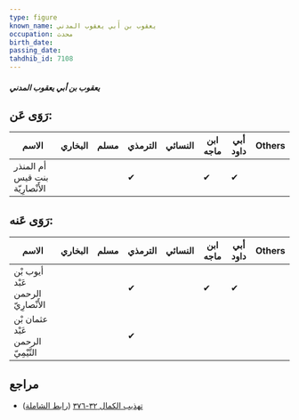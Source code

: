 ```yaml
---
type: figure
known_name: يعقوب بن أَبي يعقوب المدني
occupation: محدث
birth_date:
passing_date:
tahdhib_id: 7108
---
```

##### يعقوب بن أبي يعقوب المدني

## رَوَى عَن:
| الاسم                           | البخاري | مسلم | الترمذي | النسائي | ابن ماجه | أبي داود | Others |
| ------------------------------- | ------- | ---- | ------- | ------- | -------- | -------- | ------ |
| أم المنذر بنت قيس الأَنْصارِيّة |         |      | ✔       |         | ✔        | ✔        |        |
## رَوَى عَنه:
| الاسم                              | البخاري | مسلم | الترمذي | النسائي | ابن ماجه | أبي داود | Others |
| ---------------------------------- | ------- | ---- | ------- | ------- | -------- | -------- | ------ |
| أيوب بْن عَبْد الرحمن الأَنْصارِيّ |         |      | ✔       |         | ✔        | ✔        |        |
| عثمان بْن عَبْد الرحمن التَّيْمِيّ |         |      | ✔       |         |          |          |        |
## مراجع
- [تهذيب الكمال ٣٢-٣٧٦](obsidian://open?vault=Tahdhib-al-Kamal&file=Figures/٧١٠٨-يعقوب%20بن%20أبي%20يعقوب%20المدني) ([رابط الشاملة](https://shamela.ws/book/3722/17490))
